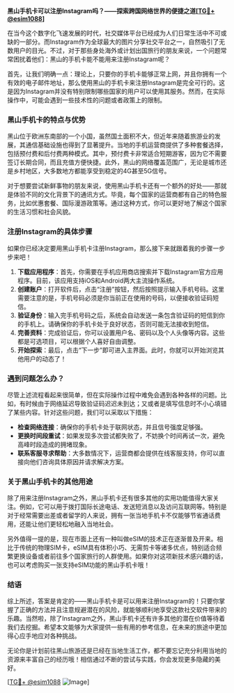 **黑山手机卡可以注册Instagram吗？——探索跨国网络世界的便捷之道[[TG💪+ @esim1088](https://t.me/s/esim1088)]**

在当今这个数字化飞速发展的时代，社交媒体平台已经成为人们日常生活中不可或缺的一部分。而Instagram作为全球最大的图片分享社交平台之一，自然吸引了无数用户的目光。不过，对于那些身处海外或计划出国旅行的朋友来说，一个问题常常困扰着他们：黑山的手机卡能不能用来注册Instagram呢？

首先，让我们明确一点：理论上，只要你的手机卡能够正常上网，并且你拥有一个有效的电子邮件地址，那么使用黑山的手机卡来注册Instagram是完全可行的。这是因为Instagram并没有特别限制哪些国家的用户可以使用其服务。然而，在实际操作中，可能会遇到一些技术性的问题或者政策上的限制。

### 黑山手机卡的特点与优势

黑山位于欧洲东南部的一个小国，虽然国土面积不大，但近年来随着旅游业的发展，其通信基础设施也得到了显著提升。当地的手机运营商提供了多种套餐选择，包括预付费和后付费两种模式。其中，预付费卡非常适合短期游客，因为它不需要签订长期合同，而且充值方便快捷。此外，黑山的网络覆盖范围广，无论是城市还是乡村地区，大多数地方都能享受到稳定的4G甚至5G信号。

对于想要尝试新鲜事物的朋友来说，使用黑山手机卡还有一个额外的好处——那就是体验不同的文化背景下的通讯方式。毕竟，每个国家的运营商都有自己的特色服务，比如优惠套餐、国际漫游政策等。通过这种方式，你可以更好地了解这个国家的生活习惯和社会风貌。

### 注册Instagram的具体步骤

如果你已经决定要用黑山手机卡注册Instagram，那么接下来就跟着我的步骤一步步来吧！

1. **下载应用程序**：首先，你需要在手机应用商店搜索并下载Instagram官方应用程序。目前，该应用支持iOS和Android两大主流操作系统。
2. **创建账户**：打开软件后，点击“注册”按钮，然后按照提示输入手机号码。这里需要注意的是，手机号码必须是你当前正在使用的号码，以便接收验证码短信。
3. **验证身份**：输入完手机号码之后，系统会自动发送一条包含验证码的短信到你的手机上。请确保你的手机卡处于良好状态，否则可能无法接收到短信。
4. **完善资料**：完成验证后，你可以设置用户名、密码以及个人头像等内容。这些都是可选项目，可以根据个人喜好自由调整。
5. **开始探索**：最后，点击“下一步”即可进入主界面。此时，你就可以开始浏览其他用户的动态了！

### 遇到问题怎么办？

尽管上述流程看起来很简单，但在实际操作过程中难免会遇到各种各样的问题。比如，有时候由于网络延迟导致验证码迟迟未到达；又或者是填写信息时不小心填错了某些内容。针对这些问题，我们可以采取以下措施：

- **检查网络连接**：确保你的手机卡处于联网状态，并且信号强度足够强。
- **更换时间段重试**：如果发现多次尝试都失败了，不妨换个时间再试一次，避免高峰时段造成的拥堵现象。
- **联系客服寻求帮助**：大多数情况下，运营商都会提供在线客服支持，你可以直接向他们咨询具体原因并请求解决方案。

### 关于黑山手机卡的其他用途

除了用来注册Instagram之外，黑山手机卡还有很多其他的实用功能值得大家关注。例如，它可以用于拨打国际长途电话、发送短消息以及访问互联网等。特别是对于经常需要出差或者留学的人来说，拥有一张当地手机卡不仅能够节省通话费用，还能让他们更轻松地融入当地社会。

另外值得一提的是，现在市面上还有一种叫做eSIM的技术正在逐渐普及开来。相比于传统的物理SIM卡，eSIM具有体积小巧、无需剪卡等诸多优点，特别适合频繁更换设备或者前往多个国家旅行的人群使用。如果你对这项新技术感兴趣的话，也可以考虑购买一张支持eSIM功能的黑山手机卡哦！

### 结语

综上所述，答案是肯定的——黑山手机卡是可以用来注册Instagram的！只要你掌握了正确的方法并且注意规避潜在的风险，就能够顺利地享受这款社交软件带来的乐趣。当然啦，除了Instagram之外，黑山手机卡还有许多其他的潜在价值等待着我们去挖掘。希望本文能够为大家提供一些有用的参考信息，在未来的旅途中更加得心应手地应对各种挑战。

无论你是计划前往黑山旅游还是已经在当地生活工作，都不要忘记充分利用当地的资源来丰富自己的经历哦！相信通过不断的尝试与实践，你会发现更多隐藏的美好。

[[TG💪+ @esim1088](https://t.me/s/esim1088) ![Image](https://i.postimg.cc/4NQfJmqS/Snipaste-2025-05-13-00-14-12.png)]